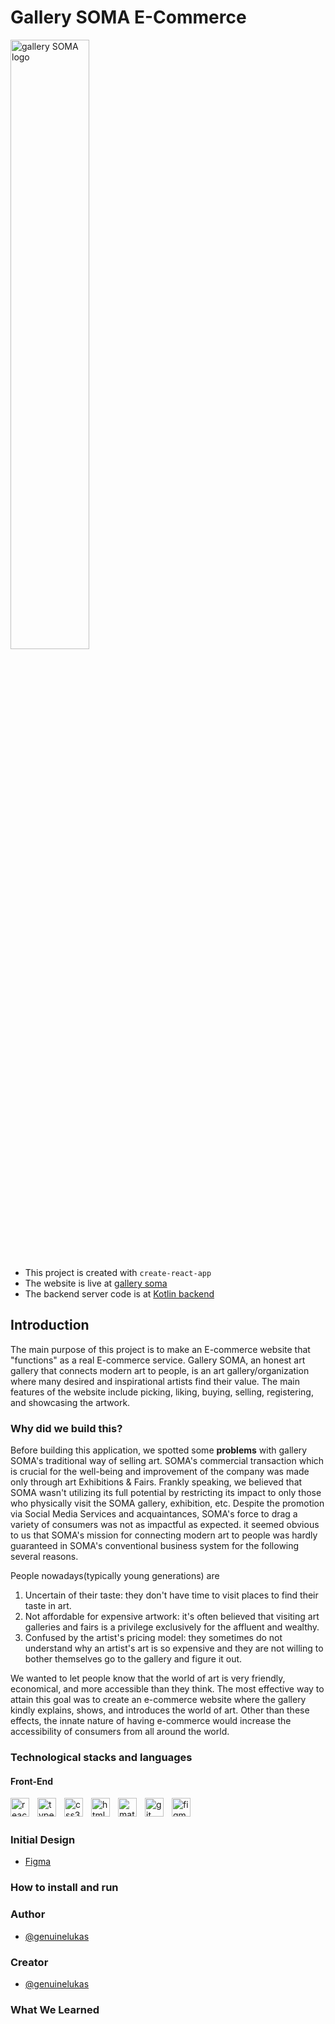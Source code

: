 # Gallery SOMA E-Commerce
<p>
  <img  width="50%" style="padding-right:10px;" alt="gallery SOMA logo" src="https://gallery-soma-assets.s3.ap-northeast-2.amazonaws.com/test1/horizontal_logo.webp" />
</p>

* This project is created with ```create-react-app```
* The website is live at [gallery soma](https://gallerysoma.co.kr)
* The backend server code is at [Kotlin backend](https://github.com/lukasp-dev/GallerySoma-API)

## Introduction

The main purpose of this project is to make an E-commerce website that "functions" as a real E-commerce service.
Gallery SOMA, an honest art gallery that connects modern art to people, is an art gallery/organization where many desired and inspirational artists find their value. The main features of the website include picking, liking, buying, selling, registering, and showcasing the artwork.


### Why did we build this?

Before building this application, we spotted some <b>problems</b> with gallery SOMA's traditional way of selling art. 
SOMA's commercial transaction which is crucial for the well-being and improvement of the company was made only through art Exhibitions & Fairs.
Frankly speaking, we believed that SOMA wasn't utilizing its full potential by restricting its impact to only those who physically visit the SOMA gallery, exhibition, etc. Despite the promotion via Social Media Services and acquaintances, SOMA's force to drag a variety of consumers was not as impactful as expected.
it seemed obvious to us that SOMA's mission for connecting modern art to people was hardly guaranteed in SOMA's conventional business system for the following several reasons.

People nowadays(typically young generations) are

1. Uncertain of their taste: they don't have time to visit places to find their taste in art.
2. Not affordable for expensive artwork: it's often believed that visiting art galleries and fairs is a privilege exclusively for the affluent and wealthy.
3. Confused by the artist's pricing model: they sometimes do not understand why an artist's art is so expensive and they are not willing to bother themselves go to the gallery and figure it out.

We wanted to let people know that the world of art is very friendly, economical, and more accessible than they think.
The most effective way to attain this goal was to create an e-commerce website where the gallery kindly explains, shows, and introduces the world of art.
Other than these effects, the innate nature of having e-commerce would increase the accessibility of consumers from all around the world. 


### Technological stacks and languages
#### Front-End
<p>
 <img align="left" width="30px" style="padding-right:10px;" alt="react" src="https://cdn.jsdelivr.net/gh/devicons/devicon/icons/react/react-original.svg" />
          
 <img align="left" width="30px" style="padding-right:10px;" alt="typescript" src="https://cdn.jsdelivr.net/gh/devicons/devicon/icons/typescript/typescript-original.svg" />
          
 <img align="left" width="30px" style="padding-right:10px;" alt="css3" src="https://cdn.jsdelivr.net/gh/devicons/devicon/icons/css3/css3-original.svg" />
          
 <img align="left" width="30px" style="padding-right:10px;" alt="html5" src="https://cdn.jsdelivr.net/gh/devicons/devicon/icons/html5/html5-original.svg" />
          
 <img align="left" width="30px" style="padding-right:10px;" alt="materialUI" src="https://cdn.jsdelivr.net/gh/devicons/devicon/icons/materialui/materialui-original.svg" />
          
 <img align="left" width="30px" style="padding-right:10px;" alt="git" src="https://cdn.jsdelivr.net/gh/devicons/devicon/icons/git/git-original.svg" />
          
 <img align="left" width="30px" alt="figma" src="https://cdn.jsdelivr.net/gh/devicons/devicon/icons/figma/figma-original.svg" />
</p>

<br/>


<br/>

### Initial Design
- [Figma](https://www.figma.com/file/nk1xG5I8EKzTXViuBfQVV0/Gallery-SOMA?type=design&node-id=0-1&mode=design&t=ss8AjrpviXUU8I3d-0)

### How to install and run

### Author
- [@genuinelukas](https://github.com/GenuineLukas)

### Creator
- [@genuinelukas](https://github.com/GenuineLukas)

### What We Learned


